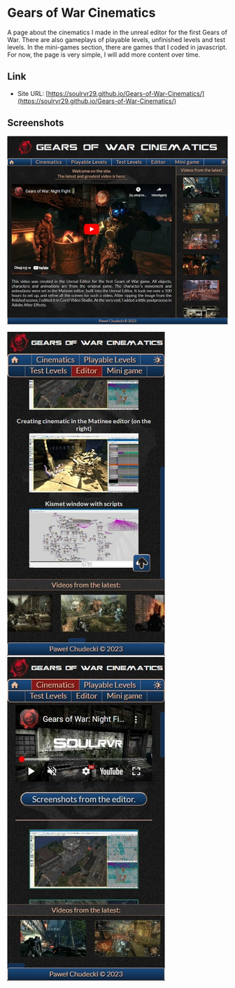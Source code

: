 # Gears of War Cinematics

A page about the cinematics I made in the unreal editor for the first Gears of War. There are also gameplays of playable levels, unfinished levels and test levels. In the mini-games section, there are games that I coded in javascript. For now, the page is very simple, I will add more content over time.

## Link

- Site URL: [https://soulrvr29.github.io/Gears-of-War-Cinematics/](https://soulrvr29.github.io/Gears-of-War-Cinematics/)

## Screenshots

![](./screenshot.jpeg)

![](./screenshot-mobile1.jpeg)
![](./screenshot-mobile2.jpeg)
